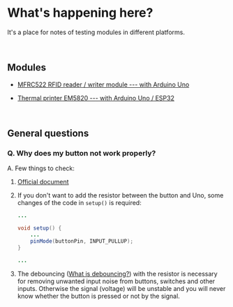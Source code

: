 # What's happening here?

It's a place for notes of testing modules in different platforms.

<br />

## Modules

- [MFRC522 RFID reader / writer module --- with Arduino Uno](RFID-reader_MFRC522)

- [Thermal printer EM5820 --- with Arduino Uno / ESP32](thermal-printer_EM5820)

<br />

## General questions

### Q. Why does my button not work properly?

A. Few things to check:

1. [Official document](https://docs.arduino.cc/built-in-examples/digital/Button)
2. If you don't want to add the resistor between the button and Uno, some changes of the code in `setup()` is required:
	```java
	...

	void setup() {
		...
		pinMode(buttonPin, INPUT_PULLUP);
	}

	...
	```

3. The debouncing ([What is debouncing?](https://www.techtarget.com/whatis/definition/debouncing#:~:text=Debouncing%20is%20removing%20unwanted%20input,hardware%20switches%2C%20programs%20and%20websites.)) with the resistor is necessary for removing unwanted input noise from buttons, switches and other inputs. Otherwise the signal (voltage) will be unstable and you will never know whether the button is pressed or not by the signal.
